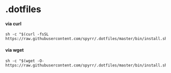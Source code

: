 # .dotfiles

#### via curl

```shell
sh -c "$(curl -fsSL https://raw.githubusercontent.com/spyrr/.dotfiles/master/bin/install.sh)"
```

#### via wget

```shell
sh -c "$(wget -O- https://raw.githubusercontent.com/spyrr/.dotfiles/master/bin/install.sh)"
```
